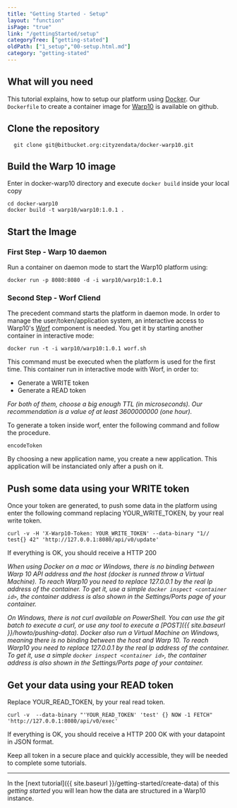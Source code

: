 ```yaml
---
title: "Getting Started - Setup"
layout: "function"
isPage: "true"
link: "/gettingStarted/setup"
categoryTree: ["getting-stated"]
oldPath: ["1_setup","00-setup.html.md"]
category: "getting-stated"
---
```



## What will you need

This tutorial explains, how to setup our platform using [Docker](https://www.docker.com/). Our `Dockerfile` to create a container image for [Warp10](https://www.warp10.io/) is available on github.

## Clone the repository 

```
  git clone git@bitbucket.org:cityzendata/docker-warp10.git
```

## Build the Warp 10 image

Enter in docker-warp10 directory and execute `docker build` inside your local copy

```
cd docker-warp10
docker build -t warp10/warp10:1.0.1 .
```

## Start the Image 

### First Step - Warp 10 daemon

Run a container on daemon mode to start the Warp10 platform using:

```
docker run -p 8080:8080 -d -i warp10/warp10:1.0.1
```

### Second Step - Worf Cliend

The precedent command starts the platform in daemon mode. In order to manage the user/token/application system, an interactive access to Warp10's [Worf](http://www.warp10.io/tools/worf) component is needed. You get it by starting another container in interactive mode:

```
docker run -t -i warp10/warp10:1.0.1 worf.sh
```

This command must be executed when the platform is used for the first time. This container run in interactive mode with Worf, in order to:

  * Generate a WRITE token
  * Generate a READ token

*For both of them, choose a big enough TTL (in microseconds). Our recommendation is a value of at least 3600000000 (one hour).*

To generate a token inside worf, enter the following command and follow the procedure.

```
encodeToken
```

By choosing a new application name, you create a new application. This application will be instanciated only after a push on it.

## Push some data using your WRITE token

Once your token are generated, to push some data in the platform using enter the following command replacing YOUR_WRITE_TOKEN, by your real write token.

```
curl -v -H 'X-Warp10-Token: YOUR_WRITE_TOKEN' --data-binary "1// test{} 42" 'http://127.0.0.1:8080/api/v0/update'
```
If everything is OK, you should receive a HTTP 200

*When using Docker on a mac or Windows, there is no binding between Warp 10 API address and the host (docker is runned throw a Virtual Machine). To reach Warp10 you need to replace 127.0.0.1 by the real Ip address of the container. To get it, use a simple `docker inspect <container id>`, the container address is also shown in the Settings/Ports page of your container.*

*On Windows, there is not curl available on PowerShell. You can use the git batch to execute a curl, or use any tool to execute a [POST]({{ site.baseurl }}/howto/pushing-data). Docker also run a Virtual Machine on Windows, meaning there is no binding between the host and Warp 10. To reach Warp10 you need to replace 127.0.0.1 by the real Ip address of the container. To get it, use a simple `docker inspect <container id>`, the container address is also shown in the Settings/Ports page of your container.* 

## Get your data using your READ token

Replace YOUR_READ_TOKEN, by your real read token.

```
curl -v  --data-binary "'YOUR_READ_TOKEN' 'test' {} NOW -1 FETCH" 'http://127.0.0.1:8080/api/v0/exec'
```

If everything is OK, you should receive a HTTP 200 OK with your datapoint in JSON format.

Keep all token in a secure place and quickly accessible, they will be needed to complete some tutorials.

-----------------------------------

In the [next tutorial]({{ site.baseurl }}/getting-started/create-data) of this *getting started* you will lean how the data are structured in a Warp10 instance.